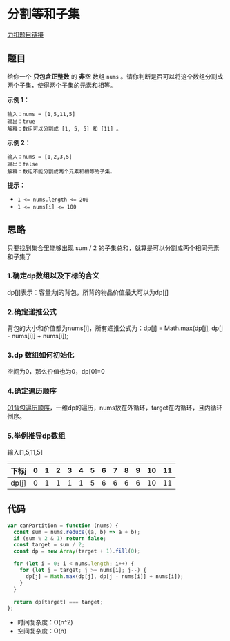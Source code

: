 # 分割等和子集

[力扣题目链接](https://leetcode.cn/problems/partition-equal-subset-sum/)

## 题目

给你一个 **只包含正整数** 的 **非空** 数组 `nums` 。请你判断是否可以将这个数组分割成两个子集，使得两个子集的元素和相等。

**示例 1：**

```
输入：nums = [1,5,11,5]
输出：true
解释：数组可以分割成 [1, 5, 5] 和 [11] 。
```

**示例 2：**

```
输入：nums = [1,2,3,5]
输出：false
解释：数组不能分割成两个元素和相等的子集。
```

**提示：**

- `1 <= nums.length <= 200`
- `1 <= nums[i] <= 100`

## 思路

只要找到集合里能够出现 sum / 2 的子集总和，就算是可以分割成两个相同元素和子集了

### 1.确定dp数组以及下标的含义

dp[j]表示：容量为j的背包，所背的物品价值最大可以为dp[j]

### 2.确定递推公式

背包的大小和价值都为nums[i]，所有递推公式为：dp[j] = Math.max(dp[j], dp[j - nums[i]] + nums[i]);

### 3.dp 数组如何初始化

空间为0，那么价值也为0，dp[0]=0

### 4.确定遍历顺序

[01背包遍历顺序](/arithmetic/DP/linearArray.html)，一维dp的遍历，nums放在外循环，target在内循环，且内循环倒序。

### 5.举例推导dp数组

输入[1,5,11,5] 

| 下标j | 0    | 1    | 2    | 3    | 4    | 5    | 6    | 7    | 8    | 9    | 10   | 11   |
| ----- | ---- | ---- | ---- | ---- | ---- | ---- | ---- | ---- | ---- | ---- | ---- | ---- |
| dp[j] | 0    | 1    | 1    | 1    | 1    | 5    | 6    | 6    | 6    | 6    | 10   | 11   |

## 代码

~~~js
var canPartition = function (nums) {
  const sum = nums.reduce((a, b) => a + b);
  if (sum % 2 & 1) return false;
  const target = sum / 2;
  const dp = new Array(target + 1).fill(0);

  for (let i = 0; i < nums.length; i++) {
    for (let j = target; j >= nums[i]; j--) {
      dp[j] = Math.max(dp[j], dp[j - nums[i]] + nums[i]);
    }
  }

  return dp[target] === target;
};
~~~

- 时间复杂度：O(n^2)
- 空间复杂度：O(n)
